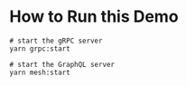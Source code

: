 # How to Run this Demo

```
# start the gRPC server
yarn grpc:start

# start the GraphQL server
yarn mesh:start
```
